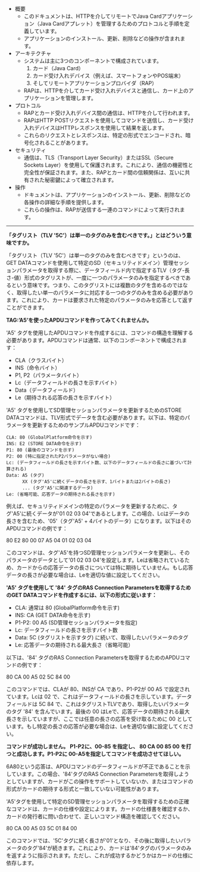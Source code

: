 * 概要
    * このドキュメントは、HTTPを介してリモートでJava Cardアプリケーション（Java Cardアプレット）を管理するためのプロトコルと手順を定義しています。
    * アプリケーションのインストール、更新、削除などの操作が含まれます。
* アーキテクチャ
    * システムは主に3つのコンポーネントで構成されています。
        1. カード（Java Card）
        2. カード受け入れデバイス（例えば、スマートフォンやPOS端末）
        3. そしてリモートアプリケーションプロバイダ（RAP）
    * RAPは、HTTPを介してカード受け入れデバイスと通信し、カード上のアプリケーションを管理します。
* プロトコル
    * RAPとカード受け入れデバイス間の通信は、HTTPを介して行われます。
    * RAPはHTTP POSTリクエストを使用してコマンドを送信し、カード受け入れデバイスはHTTPレスポンスを使用して結果を返します。
    * これらのリクエストとレスポンスは、特定の形式でエンコードされ、暗号化されることがあります。
* セキュリティ
    * 通信は、TLS（Transport Layer Security）またはSSL（Secure Sockets Layer）を使用して保護されます。これにより、通信の機密性と完全性が保証されます。また、RAPとカード間の信頼関係は、互いに共有された秘密鍵によって確立されます。
* 操作
    * ドキュメントは、アプリケーションのインストール、更新、削除などの各操作の詳細な手順を提供します。
    * これらの操作は、RAPが送信する一連のコマンドによって実行されます。

----

**「タグリスト（TLV '5C'）は単一のタグのみを含むべきです。」とはどういう意味ですか。**

「タグリスト（TLV '5C'）は単一のタグのみを含むべきです」というのは、GET DATAコマンドを使用して特定のSD（セキュリティドメイン）管理セッションパラメータを取得する際に、データフィールド内で指定するTLV（タグ-長さ-値）形式のタグリストが、一度に一つのパラメータのみを指定するべきであるという意味です。つまり、このタグリストには複数のタグを含めるのではなく、取得したい単一のパラメータに対応する一つのタグのみを含める必要があります。これにより、カードは要求された特定のパラメータのみを応答として返すことができます。

**TAG:’A5’を使ったAPDUコマンドを作ってみてくれませんか。**

'A5' タグを使用したAPDUコマンドを作成するには、コマンドの構造を理解する必要があります。APDUコマンドは通常、以下のコンポーネントで構成されます：

- CLA（クラスバイト）
- INS（命令バイト）
- P1, P2（パラメータバイト）
- Lc（データフィールドの長さを示すバイト）
- Data（データフィールド）
- Le（期待される応答の長さを示すバイト）

'A5' タグを使用してSD管理セッションパラメータを更新するためのSTORE DATAコマンドは、TLV形式でデータを含む必要があります。以下は、特定のパラメータを更新するためのサンプルAPDUコマンドです：

```
CLA: 80 (GlobalPlatform命令を示す)
INS: E2 (STORE DATA命令を示す)
P1: 80 (最後のコマンドを示す)
P2: 00 (特に指定されたP2パラメータがない場合)
Lc: (データフィールドの長さを示すバイト数、以下のデータフィールドの長さに基づいて計算される)
Data: A5 (タグ)
      XX (タグ'A5'に続くデータの長さを示す、1バイトまたは2バイトの長さ)
      ... (タグ'A5'に関連するデータ)
Le: (省略可能、応答データの期待される長さを示す)
```

例えば、セキュリティドメインの特定のパラメータを更新するために、タグ'A5'に続くデータが'01 02 03 04'であるとします。この場合、Lcはデータの長さを含むため、'05'（タグ'A5' + 4バイトのデータ）になります。以下はそのAPDUコマンドの例です：

80 E2 80 00 07 A5 04 01 02 03 04

このコマンドは、タグ'A5'を持つSD管理セッションパラメータを更新し、そのパラメータのデータとして'01 02 03 04'を設定します。Leは省略されているため、カードからの応答データの長さについては特に期待していません。もし応答データの長さが必要な場合は、Leを適切な値に設定してください。


**'A5' タグを使用して '84' タグのRAS Connection Parametersを取得するためのGET DATAコマンドを作成するには、以下の形式に従います：**

- CLA: 通常は 80 (GlobalPlatform命令を示す)
- INS: CA (GET DATA命令を示す)
- P1-P2: 00 A5 (SD管理セッションパラメータを指定)
- Lc: データフィールドの長さを示すバイト数
- Data: 5C (タグリストを示すタグ) に続いて、取得したいパラメータのタグ
- Le: 応答データの期待される最大長さ（省略可能）

以下は、'84' タグのRAS Connection Parametersを取得するためのAPDUコマンドの例です：

80 CA 00 A5 02 5C 84 00

このコマンドでは、CLAが 80、INSが CA であり、P1-P2が 00 A5 で設定されています。Lcは 02 で、これはデータフィールドの長さを示しています。データフィールドは 5C 84 で、これはタグリストTLVであり、取得したいパラメータのタグ '84' を含んでいます。最後の 00 はLeで、応答データの期待される最大長さを示していますが、ここでは任意の長さの応答を受け取るために 00 としています。もし特定の長さの応答が必要な場合は、Leを適切な値に設定してください。


**コマンドが成功しません。 P1-P2に、00-85 を指定し、 80 CA 00 85 00 を打つと成功します。P1-P2に 00-A5を指定してコマンドを成功させてほしい。**

6A80という応答は、APDUコマンドのデータフィールドが不正であることを示しています。この場合、'84'タグのRAS Connection Parametersを取得しようとしていますが、カードがこの操作をサポートしていないか、またはコマンドの形式がカードの期待する形式と一致していない可能性があります。

'A5'タグを使用して特定のSD管理セッションパラメータを取得するための正確なコマンドは、カードの仕様や設定によります。カードの仕様書を確認するか、カードの発行者に問い合わせて、正しいコマンド構造を確認してください。

80 CA 00 A5 03 5C 01 84 00

このコマンドでは、'5C'タグに続く長さが'01'となり、その後に取得したいパラメータのタグ'84'が続きます。これにより、カードは'84'タグのパラメータのみを返すように指示されます。ただし、これが成功するかどうかはカードの仕様に依存します。